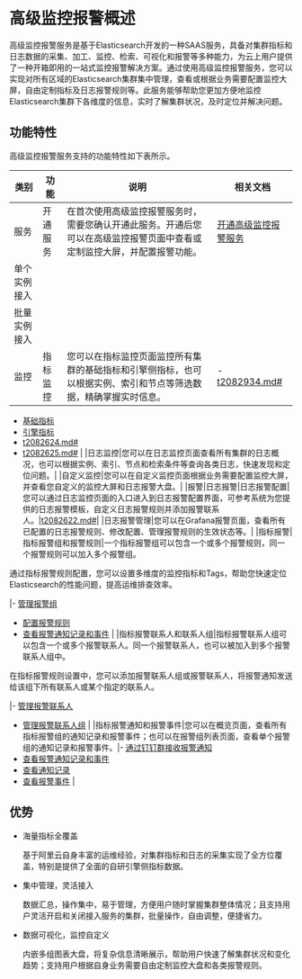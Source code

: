 # 高级监控报警概述

高级监控报警服务是基于Elasticsearch开发的一种SAAS服务，具备对集群指标和日志数据的采集、加工、监控、检索、可视化和报警等多种能力，为云上用户提供了一种开箱即用的一站式监控报警解决方案。通过使用高级监控报警服务，您可以实现对所有区域的Elasticsearch集群集中管理，查看或根据业务需要配置监控大屏，自由定制指标及日志报警规则等。此服务能够帮助您更加方便地监控Elasticsearch集群下各维度的信息，实时了解集群状况，及时定位并解决问题。

## 功能特性

高级监控报警服务支持的功能特性如下表所示。

|类别|功能|说明|相关文档|
|--|--|--|----|
|服务|开通服务|在首次使用高级监控报警服务时，需要您确认开通此服务。开通后您可以在高级监控报警页面中查看或定制监控大屏，并配置报警功能。|[开通高级监控报警服务](/cn.zh-CN/高级监控报警/快速开始.md)|
|单个实例接入|
|批量实例接入|
|监控|指标监控|您可以在指标监控页面监控所有集群的基础指标和引擎侧指标，也可以根据实例、索引和节点等筛选数据，精确掌握实时信息。|-   [t2082934.md\#]()
-   [基础指标]()
-   [引擎指标]()
-   [t2082624.md\#]()
-   [t2082625.md\#]() |
|日志监控|您可以在日志监控页面查看所有集群的日志概况，也可以根据实例、索引、节点和检索条件等查询各类日志，快速发现和定位问题。|
|自定义监控|您可以在自定义监控页面根据业务需要配置监控大屏，并查看您自定义的监控大屏和日志报警大盘。|
|报警|日志报警|日志报警配置|您可以通过日志监控页面的入口进入到日志报警配置界面，可参考系统为您提供的日志报警模板，自定义日志报警规则并添加报警联系人。|[t2082622.md\#]()|
|日志报警管理|您可以在Grafana报警页面，查看所有已配置的日志报警规则、修改配置、管理报警规则的生效状态等。|
|指标报警|指标报警组和报警规则|一个指标报警组可以包含一个或多个报警规则，同一个报警规则可以加入多个报警组。

通过指标报警规则配置，您可以设置多维度的监控指标和Tags，帮助您快速定位Elasticsearch的性能问题，提高运维排查效率。

|-   [管理报警组](/cn.zh-CN/高级监控报警/指标报警/报警组和报警规则/管理报警组.md)
-   [配置报警规则](/cn.zh-CN/高级监控报警/指标报警/报警组和报警规则/配置报警规则.md)
-   [查看报警通知记录和事件](/cn.zh-CN/高级监控报警/指标报警/报警组和报警规则/查看报警通知记录和事件.md) |
|指标报警联系人和联系人组|指标报警联系人组可以包含一个或多个报警联系人。同一个报警联系人，也可以被加入到多个报警联系人组中。

在指标报警规则设置中，您可以添加报警联系人组或报警联系人，将报警通知发送给该组下所有联系人或某个指定的联系人。

|-   [管理报警联系人](/cn.zh-CN/高级监控报警/指标报警/报警联系人/管理报警联系人.md)
-   [管理报警联系人组](/cn.zh-CN/高级监控报警/指标报警/报警联系人/管理报警联系人组.md) |
|指标报警通知和报警事件|您可以在概览页面，查看所有指标报警组的通知记录和报警事件；也可以在报警组列表页面，查看单个报警组的通知记录和报警事件。|-   [通过钉钉群接收报警通知](/cn.zh-CN/高级监控报警/指标报警/报警联系人/通过钉钉群接收报警通知.md)
-   [查看报警通知记录和事件](/cn.zh-CN/高级监控报警/指标报警/报警组和报警规则/查看报警通知记录和事件.md)
-   [查看通知记录](/cn.zh-CN/高级监控报警/指标报警/报警组和报警规则/管理报警组.md)
-   [查看报警事件](/cn.zh-CN/高级监控报警/指标报警/报警组和报警规则/管理报警组.md) |

## 优势

-   海量指标全覆盖

    基于阿里云自身丰富的运维经验，对集群指标和日志的采集实现了全方位覆盖，特别是提供了全面的自研引擎侧指标数据。

-   集中管理，灵活接入

    数据汇总，操作集中，易于管理，方便用户随时掌握集群整体情况；且支持用户灵活开启和关闭接入服务的集群，批量操作，自由调整，便捷省力。

-   数据可视化，监控自定义

    内嵌多组图表大盘，将复杂信息清晰展示，帮助用户快速了解集群状况和变化趋势；支持用户根据自身业务需要自由定制监控大盘和各类报警规则。


